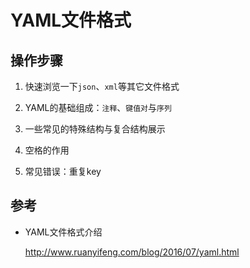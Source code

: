 # YAML文件格式

## 操作步骤

1. 快速浏览一下`json`、`xml`等其它文件格式

2. YAML的基础组成：`注释`、`键值对`与`序列`

3. 一些常见的特殊结构与复合结构展示

4. 空格的作用

5. 常见错误：重复key

## 参考

- YAML文件格式介绍

    http://www.ruanyifeng.com/blog/2016/07/yaml.html
